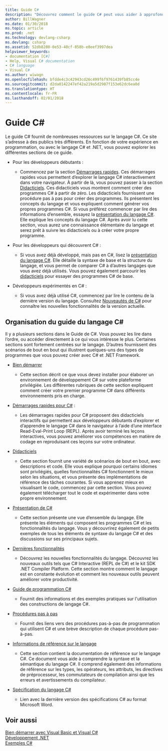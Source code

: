 ```yaml
---
title: Guide C#
description: "Découvrez comment le guide C# peut vous aider à approfondir vos connaissances en C#, que vous soyez développeur débutant ou expert chevronné."
author: BillWagner
ms.date: 01/30/2018
ms.topic: article
ms.prod: .net
ms.technology: devlang-csharp
ms.devlang: csharp
ms.assetid: 52db8280-0e53-40cf-858b-e8eef3997dea
helpviewer_keywords:
- documentation [C#]
- Help, Visual C# documentation
- C# language
- Visual C#
ms.author: wiwagn
ms.openlocfilehash: bfdde4c3c42943cd26c499f6f9761439fb85cc4e
ms.sourcegitcommit: d2da0142247ef42a219a5d2907f153e62dc6ea0d
ms.translationtype: HT
ms.contentlocale: fr-FR
ms.lasthandoff: 02/01/2018
---
```

# <a name="c-guide"></a>Guide C#

Le guide C# fournit de nombreuses ressources sur le langage C#. Ce site s’adresse à des publics très différents. En fonction de votre expérience en programmation, ou avec le langage C# et .NET, vous pouvez explorer les différentes sections de ce guide.

* Pour les développeurs débutants :
  * Commencez par la section [Démarrages rapides](quick-starts/index.md). Ces démarrages rapides vous permettent d’explorer le langage C# interactivement dans votre navigateur. À partir de là, vous pouvez passer à la section [Didacticiels](tutorials/index.md). Ces didacticiels vous montrent comment créer des programmes C# à partir de zéro. Les didacticiels fournissent une procédure pas à pas pour créer des programmes. Ils présentent les concepts du langage et vous expliquent comment générer vos propres programmes C#. Si vous préférez commencer par lire des informations d’ensemble, essayez la [présentation du langage C#](tour-of-csharp/index.md). Elle explique les concepts du langage C#. Après avoir lu cette section, vous aurez une connaissance élémentaire du langage et serez prêt à suivre les didacticiels ou à créer votre propre programme.

* Pour les développeurs qui découvrent C# :
  * Si vous avez déjà développé, mais pas en C#, lisez la [présentation du langage C#](tour-of-csharp/index.md). Elle détaille la syntaxe de base et la structure du langage, et vous permet de comparer C# à d’autres langages que vous avez déjà utilisés. Vous pouvez également parcourir les [didacticiels](tutorials/index.md) pour essayer des programmes C# de base.

* Développeurs expérimentés en C# :
  * Si vous avez déjà utilisé C#, commencez par lire le contenu de la dernière version du langage. Consultez [Nouveautés de C#](whats-new/index.md) pour connaître les nouvelles fonctionnalités de la version actuelle.

## <a name="how-the-c-guide-is-organized"></a>Organisation du guide du langage C#

Il y a plusieurs sections dans le Guide de C#. Vous pouvez les lire dans l’ordre, ou accéder directement à ce qui vous intéresse le plus. Certaines sections sont fortement centrées sur le langage. D’autres fournissent des scénarios de bout en bout qui illustrent quelques-uns des types de programmes que vous pouvez créer avec C# et .NET Framework.

* [Bien démarrer](getting-started/index.md)
  * Cette section décrit ce que vous devez installer pour élaborer un environnement de développement C# sur votre plateforme privilégiée. Les différentes rubriques de cette section expliquent comment créer votre premier programme C# dans différents environnements pris en charge.

* [Démarrages rapides pour C#](quick-starts/index.md) :
  * Les démarrages rapides pour C# proposent des didacticiels interactifs qui permettent aux développeurs débutants d’explorer et d’apprendre le langage C# dans le navigateur à l’aide d’une interface Read-Eval-Print Loop (REPL). Après avoir terminé les leçons interactives, vous pouvez améliorer vos compétences en matière de codage en reproduisant ces leçons sur votre ordinateur.

* [Didacticiels](tutorials/index.md)
  * Cette section fournit une variété de scénarios de bout en bout, avec descriptions et code. Elle vous explique pourquoi certains idiomes sont privilégiés, quelles fonctionnalités C# fonctionnent le mieux selon les situations, et vous présente des implémentations de référence des tâches courantes. Si vous apprenez mieux en visualisant le code, commencez par cette section. Vous pouvez également télécharger tout le code et expérimenter dans votre propre environnement.

* [Présentation de C#](tour-of-csharp/index.md)
  * Cette section présente une vue d’ensemble du langage. Elle présente les éléments qui composent les programmes C# et les fonctionnalités du langage. Vous y découvrirez également de petits exemples de tous les éléments de syntaxe du langage C# et des discussions sur ses principaux sujets.

* [Dernières fonctionnalités](whats-new/index.md)
  * Découvrez les nouvelles fonctionnalités du langage. Découvrez les nouveaux outils tels que C# Interactive (REPL de C#) et le kit SDK .NET Compiler Platform. Cette section montre comment le langage est en constante évolution et comment les nouveaux outils peuvent améliorer votre productivité.

<!--
* [.NET Compiler Platform SDK](roslyn-sdk/index.md)
  * The .NET Compiler Platform SDK enables you to write components that analyze code, and suggest or make improvements to that code. In this section, you'll learn how the APIs are organized, and how you can create code that enables rules and practices for your team. You'll also see samples, end-to-end scenarios, and links to other libraries with more examples using these APIs.
-->

* [Guide de programmation C#](../csharp/programming-guide/index.md)
  * Fournit des informations et des exemples pratiques sur l'utilisation des constructions de langage C#.

* [Procédures pas à pas](../csharp/walkthroughs.md)
  * Fournit des liens vers des procédures pas-à-pas de programmation qui utilisent C# et une brève description de chaque procédure pas-à-pas.

* [Informations de référence sur le langage](language-reference/index.md)
  * Cette section contient la documentation de référence sur le langage C#. Ce document vous aide à comprendre la syntaxe et la sémantique du langage C#. Il comprend également des informations de référence sur les types, les opérateurs, les attributs, les directives de préprocesseur, les commutateurs de compilation ainsi que les erreurs et avertissements du compilateur.

* [Spécification du langage C#](../csharp/language-reference/language-specification/index.md)
  * Lien avec la dernière version des spécifications C# au format Microsoft Word.

## <a name="see-also"></a>Voir aussi

[Bien démarrer avec Visual Basic et Visual C#](/visualstudio/ide/getting-started-with-visual-csharp-and-visual-basic)  
[Développement .NET](https://msdn.microsoft.com/library/ff361664)  
[Exemples C#](http://code.msdn.microsoft.com/site/search?f%5B0%5D.Type=ProgrammingLanguage&f%5B0%5D.Value=C%23&f%5B0%5D.Text=C%23)  